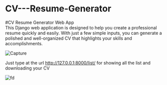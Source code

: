 # CV---Resume-Generator

#CV Resume Generator Web App
<br>
This Django web application is designed to help you create a professional resume quickly and easily. With just a few simple inputs, you can generate a polished and well-organized CV that highlights your skills and accomplishments.




![Capture](https://user-images.githubusercontent.com/112087807/233863902-237aa7eb-4385-4c67-b9aa-3360d77689e7.PNG)

Just type at the url http://127.0.0.1:8000/list/ for showing all the list and downloading your CV

![fd](https://user-images.githubusercontent.com/112087807/233863966-16905520-f769-49e2-b168-9238b673b1bb.PNG)

